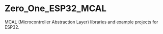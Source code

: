 # Zero_One_ESP32_MCAL
MCAL (Microcontroller Abstraction Layer) libraries and example projects for ESP32.
